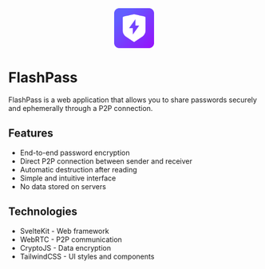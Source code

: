 <div align="center">
  <img src="https://github.com/Naorah/flashpass/blob/main/static/favicon.png" width="80" />
</div>

# FlashPass

FlashPass is a web application that allows you to share passwords securely and ephemerally through a P2P connection.

## Features

- End-to-end password encryption
- Direct P2P connection between sender and receiver
- Automatic destruction after reading
- Simple and intuitive interface
- No data stored on servers

## Technologies

- SvelteKit - Web framework
- WebRTC - P2P communication
- CryptoJS - Data encryption
- TailwindCSS - UI styles and components